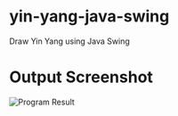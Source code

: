# yin-yang-java-swing
Draw Yin Yang using Java Swing

# Output Screenshot
![Program Result](https://user-images.githubusercontent.com/430637/109436210-54a39880-79d3-11eb-9831-8066b77015c6.png)